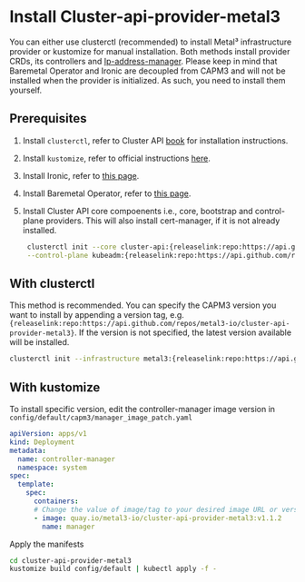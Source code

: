 # Install Cluster-api-provider-metal3

You can either use clusterctl (recommended) to install Metal³ infrastructure provider
or kustomize for manual installation. Both methods install provider CRDs,
its controllers and [Ip-address-manager](https://github.com/metal3-io/ip-address-manager).
Please keep in mind that Baremetal Operator and Ironic are decoupled from CAPM3
and will not be installed when the provider is initialized. As such, you need to
install them yourself.

## Prerequisites

1. Install `clusterctl`, refer to Cluster API [book](https://cluster-api.sigs.k8s.io/user/quick-start.html#install-clusterctl) for installation instructions.
1. Install `kustomize`, refer to official instructions [here](https://kubectl.docs.kubernetes.io/installation/kustomize/).
1. Install Ironic, refer to [this page](../ironic/ironic_installation.html).
1. Install Baremetal Operator, refer to [this page](../bmo/install_baremetal_operator.html).
1. Install Cluster API core compoenents i.e., core, bootstrap and control-plane providers. This will also install cert-manager, if it is not already installed.

    ```bash
     clusterctl init --core cluster-api:{releaselink:repo:https://api.github.com/repos/kubernetes-sigs/cluster-api} --bootstrap kubeadm:{releaselink:repo:https://api.github.com/repos/kubernetes/kubernetes} \
     --control-plane kubeadm:{releaselink:repo:https://api.github.com/repos/kubernetes/kubernetes} -v5
    ```

## With clusterctl

This method is recommended. You can specify the CAPM3 version you want to install by appending a version tag, e.g. `{releaselink:repo:https://api.github.com/repos/metal3-io/cluster-api-provider-metal3}`. If the version is not specified, the latest version available will be installed.

```bash
clusterctl init --infrastructure metal3:{releaselink:repo:https://api.github.com/repos/metal3-io/cluster-api-provider-metal3}
```

## With kustomize

To install specific version, edit the controller-manager image version in `config/default/capm3/manager_image_patch.yaml`

```yaml
apiVersion: apps/v1
kind: Deployment
metadata:
  name: controller-manager
  namespace: system
spec:
  template:
    spec:
      containers:
      # Change the value of image/tag to your desired image URL or version tag
      - image: quay.io/metal3-io/cluster-api-provider-metal3:v1.1.2
        name: manager
```

Apply the manifests

```bash
cd cluster-api-provider-metal3
kustomize build config/default | kubectl apply -f -
```
